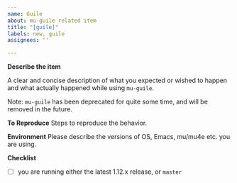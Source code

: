 ```yaml
---
name: Guile
about: mu-guile related item
title: "[guile]"
labels: new, guile
assignees: ''

---
```


**Describe the item**

A clear and concise description of what you expected or wished to happen and
what actually happened while using `mu-guile`.

Note: `mu-guile` has been deprecated for quite some time, and will be removed in
the future.

**To Reproduce**
Steps to reproduce the behavior.

**Environment**
Please describe the versions of OS, Emacs, mu/mu4e etc. you are using.

**Checklist**
- [ ] you are running either the latest 1.12.x release, or `master`
